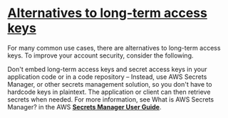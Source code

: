 # **[Alternatives to long-term access keys](https://docs.aws.amazon.com/IAM/latest/UserGuide/security-creds-programmatic-access.html#security-creds-alternatives-to-long-term-access-keys)**

For many common use cases, there are alternatives to long-term access keys. To improve your account security, consider the following.

Don't embed long-term access keys and secret access keys in your application code or in a code repository – Instead, use AWS Secrets Manager, or other secrets management solution, so you don't have to hardcode keys in plaintext. The application or client can then retrieve secrets when needed. For more information, see What is AWS Secrets Manager? in the AWS **[Secrets Manager User Guide](https://docs.aws.amazon.com/secretsmanager/latest/userguide/intro.html)**.
